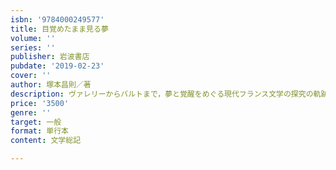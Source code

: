 ```yaml
---
isbn: '9784000249577'
title: 目覚めたまま見る夢
volume: ''
series: ''
publisher: 岩波書店
pubdate: '2019-02-23'
cover: ''
author: 塚本昌則／著
description: ヴァレリーからバルトまで，夢と覚醒をめぐる現代フランス文学の探究の軌跡を描いた，著者渾身の論考．
price: '3500'
genre: ''
target: 一般
format: 単行本
content: 文学総記

---
```

